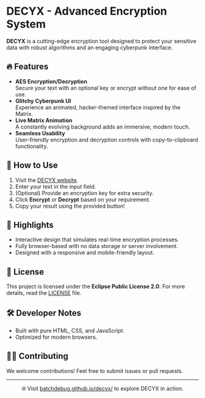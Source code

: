 # DECYX - Advanced Encryption System  
**DECYX** is a cutting-edge encryption tool designed to protect your sensitive data with robust algorithms and an engaging cyberpunk interface.  

## 🔥 Features  
- **AES Encryption/Decryption**  
  Secure your text with an optional key or encrypt without one for ease of use.  
- **Glitchy Cyberpunk UI**  
  Experience an animated, hacker-themed interface inspired by the Matrix.  
- **Live Matrix Animation**  
  A constantly evolving background adds an immersive, modern touch.  
- **Seamless Usability**  
  User-friendly encryption and decryption controls with copy-to-clipboard functionality.  

## 🚀 How to Use  
1. Visit the [DECYX website](https://batchdebug.github.io/decyx/).  
2. Enter your text in the input field.  
3. (Optional) Provide an encryption key for extra security.  
4. Click **Encrypt** or **Decrypt** based on your requirement.  
5. Copy your result using the provided button!  

## 🌟 Highlights  
- Interactive design that simulates real-time encryption processes.  
- Fully browser-based with no data storage or server involvement.  
- Designed with a responsive and mobile-friendly layout.  

## 📄 License  
This project is licensed under the **Eclipse Public License 2.0**. For more details, read the [LICENSE](LICENSE) file.  

## 🛠️ Developer Notes  
- Built with pure HTML, CSS, and JavaScript.  
- Optimized for modern browsers.  

## 👨‍💻 Contributing  
We welcome contributions! Feel free to submit issues or pull requests.  

---

<p align="center">
🌐 Visit <a href="https://batchdebug.github.io/decyx/">batchdebug.github.io/decyx/</a> to explore DECYX in action.  
</p>
